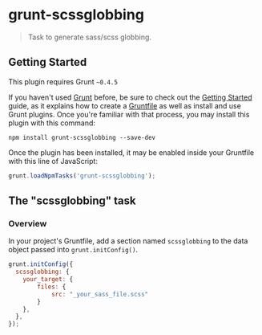 # grunt-scssglobbing

> Task to generate sass/scss globbing.

## Getting Started
This plugin requires Grunt `~0.4.5`

If you haven't used [Grunt](http://gruntjs.com/) before, be sure to check out the [Getting Started](http://gruntjs.com/getting-started) guide, as it explains how to create a [Gruntfile](http://gruntjs.com/sample-gruntfile) as well as install and use Grunt plugins. Once you're familiar with that process, you may install this plugin with this command:

```shell
npm install grunt-scssglobbing --save-dev
```

Once the plugin has been installed, it may be enabled inside your Gruntfile with this line of JavaScript:

```js
grunt.loadNpmTasks('grunt-scssglobbing');
```

## The "scssglobbing" task

### Overview
In your project's Gruntfile, add a section named `scssglobbing` to the data object passed into `grunt.initConfig()`.

```js
grunt.initConfig({
  scssglobbing: {
    your_target: {
        files: {
            src: "_your_sass_file.scss"
        }
    },
  },
});
```




